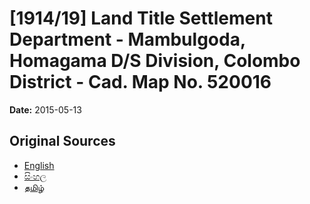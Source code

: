 # [1914/19] Land Title Settlement Department - Mambulgoda, Homagama D/S Division, Colombo District - Cad. Map No. 520016

**Date:** 2015-05-13

## Original Sources

- [English](https://documents.gov.lk/view/extra-gazettes/2015/5/1914-19_E.pdf)
- [සිංහල](https://documents.gov.lk/view/extra-gazettes/2015/5/1914-19_S.pdf)
- [தமிழ்](https://documents.gov.lk/view/extra-gazettes/2015/5/1914-19_T.pdf)
